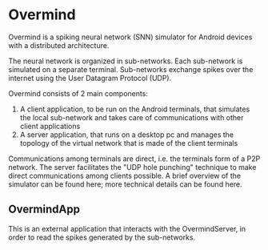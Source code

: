 <h1>Overmind</h1>

Overmind is a spiking neural network (SNN) simulator for Android devices with a distributed architecture. 

The neural network is organized in sub-networks. Each sub-network is simulated on a separate terminal. Sub-networks exchange spikes over the internet using the User Datagram Protocol (UDP).

Overmind consists of 2 main components: 
  1) A client application, to be run on the Android terminals, that simulates the local sub-network and takes care of communications with other client applications
  2) A server application, that runs on a desktop pc and manages the topology of the virtual network that is made of the client terminals 
  
Communications among terminals are direct, i.e. the terminals form of a P2P network. The server facilitates the "UDP hole punching" technique to make direct communications among clients possible. A brief overview of the simulator can be found here; more technical details can be found here.

<h2>OvermindApp</h2>

This is an external application that interacts with the OvermindServer, in order to read the spikes generated by the sub-networks. 
